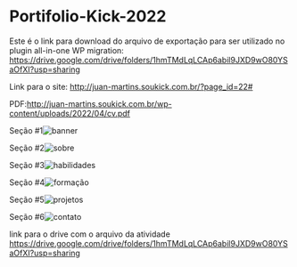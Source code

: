 # Portifolio-Kick-2022

Este é o link para download do arquivo de exportação para ser utilizado no plugin all-in-one WP migration: https://drive.google.com/drive/folders/1hmTMdLqLCAp6abil9JXD9wO80YSaOfXI?usp=sharing

Link para o site: http://juan-martins.soukick.com.br/?page_id=22#

PDF:http://juan-martins.soukick.com.br/wp-content/uploads/2022/04/cv.pdf

Seção #1![banner](https://user-images.githubusercontent.com/95050417/161593302-13c5c0eb-de34-4812-9bcb-bc63f2e7e252.png)

Seção #2![sobre](https://user-images.githubusercontent.com/95050417/161593437-9539a68c-9d46-4805-86e7-acb9202c216b.png)

Seção #3![habilidades](https://user-images.githubusercontent.com/95050417/161594480-78a37cd0-6842-4afb-bef9-f9227aa6e58c.png)

Seção #4![formação](https://user-images.githubusercontent.com/95050417/161593662-099890b3-8522-4047-a4f4-46ff8545e9ce.jpg)

Seção #5![projetos](https://user-images.githubusercontent.com/95050417/161593715-7a7b555c-e9ea-48f3-8bb0-ce6e654eb17e.jpg)

Seção #6![contato](https://user-images.githubusercontent.com/95050417/161593789-f8cf2c16-d55a-4330-8cc9-2b139ad31692.jpg)


link para o drive com o arquivo da atividade https://drive.google.com/drive/folders/1hmTMdLqLCAp6abil9JXD9wO80YSaOfXI?usp=sharing
